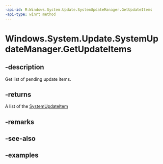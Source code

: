 ```yaml
---
-api-id: M:Windows.System.Update.SystemUpdateManager.GetUpdateItems
-api-type: winrt method
---
```


<!-- Method syntax.
public IVectorView<SystemUpdateItem> SystemUpdateManager.GetUpdateItems()
-->

# Windows.System.Update.SystemUpdateManager.GetUpdateItems

## -description
Get list of pending update items.

## -returns

A list of the [SystemUpdateItem](systemupdateitem.md)

## -remarks

## -see-also


## -examples

